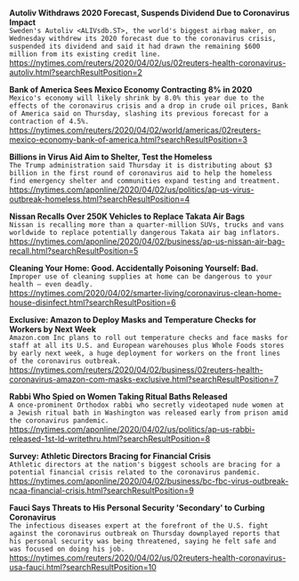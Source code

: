 **Autoliv Withdraws 2020 Forecast, Suspends Dividend Due to Coronavirus Impact**\
`Sweden's Autoliv <ALIVsdb.ST>, the world's biggest airbag maker, on Wednesday withdrew its 2020 forecast due to the coronavirus crisis, suspended its dividend and said it had drawn the remaining $600 million from its existing credit line.  `\
https://nytimes.com/reuters/2020/04/02/us/02reuters-health-coronavirus-autoliv.html?searchResultPosition=2

**Bank of America Sees Mexico Economy Contracting 8% in 2020**\
`Mexico's economy will likely shrink by 8.0% this year due to the effects of the coronavirus crisis and a drop in crude oil prices, Bank of America said on Thursday, slashing its previous forecast for a contraction of 4.5%.`\
https://nytimes.com/reuters/2020/04/02/world/americas/02reuters-mexico-economy-bank-of-america.html?searchResultPosition=3

**Billions in Virus Aid Aim to Shelter, Test the Homeless**\
`The Trump administration said Thursday it is distributing about $3 billion in the first round of coronavirus aid to help the homeless find emergency shelter and communities expand testing and treatment.`\
https://nytimes.com/aponline/2020/04/02/us/politics/ap-us-virus-outbreak-homeless.html?searchResultPosition=4

**Nissan Recalls Over 250K Vehicles to Replace Takata Air Bags**\
`Nissan is recalling more than a quarter-million SUVs, trucks and vans worldwide to replace potentially dangerous Takata air bag inflators.`\
https://nytimes.com/aponline/2020/04/02/business/ap-us-nissan-air-bag-recall.html?searchResultPosition=5

**Cleaning Your Home: Good. Accidentally Poisoning Yourself: Bad.**\
`Improper use of cleaning supplies at home can be dangerous to your health — even deadly.`\
https://nytimes.com/2020/04/02/smarter-living/coronavirus-clean-home-house-disinfect.html?searchResultPosition=6

**Exclusive: Amazon to Deploy Masks and Temperature Checks for Workers by Next Week**\
`Amazon.com Inc plans to roll out temperature checks and face masks for staff at all its U.S. and European warehouses plus Whole Foods stores by early next week, a huge deployment for workers on the front lines of the coronavirus outbreak.`\
https://nytimes.com/reuters/2020/04/02/business/02reuters-health-coronavirus-amazon-com-masks-exclusive.html?searchResultPosition=7

**Rabbi Who Spied on Women Taking Ritual Baths Released**\
`A once-prominent Orthodox rabbi who secretly videotaped nude women at a Jewish ritual bath in Washington was released early from prison amid the coronavirus pandemic.`\
https://nytimes.com/aponline/2020/04/02/us/politics/ap-us-rabbi-released-1st-ld-writethru.html?searchResultPosition=8

**Survey: Athletic Directors Bracing for Financial Crisis**\
`Athletic directors at the nation's biggest schools are bracing for a potential financial crisis related to the coronavirus pandemic.`\
https://nytimes.com/aponline/2020/04/02/business/bc-fbc-virus-outbreak-ncaa-financial-crisis.html?searchResultPosition=9

**Fauci Says Threats to His Personal Security 'Secondary' to Curbing Coronavirus**\
`The infectious diseases expert at the forefront of the U.S. fight against the coronavirus outbreak on Thursday downplayed reports that his personal security was being threatened, saying he felt safe and was focused on doing his job.`\
https://nytimes.com/reuters/2020/04/02/us/02reuters-health-coronavirus-usa-fauci.html?searchResultPosition=10

